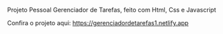 Projeto Pessoal Gerenciador de Tarefas, feito com Html, Css e Javascript

Confira o projeto aqui: https://gerenciadordetarefas1.netlify.app
